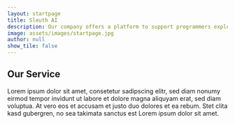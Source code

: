 ```yaml
---
layout: startpage
title: Sleuth AI
description: Our company offers a platform to support programmers exploring and testing trading strategies involving alternative, unstructured data in combination with AI and ML.
image: assets/images/startpage.jpg
author: null
show_tile: false
---
```


<section class="startpage-text">
    <h2>Our Service</h2>
    <p>
        Lorem ipsum dolor sit amet, consetetur sadipscing elitr, sed diam nonumy eirmod tempor invidunt ut labore et dolore magna aliquyam erat, sed diam voluptua. At vero eos et accusam et justo duo dolores et ea rebum. Stet clita kasd gubergren, no sea takimata sanctus est Lorem ipsum dolor sit amet. 
    </p>
</section>

